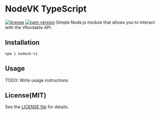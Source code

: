 # NodeVK TypeScript
[![license](https://img.shields.io/github/license/Wolf-Team/NodeVK-TypeScript?logo=github&style=flat-square)](https://github.com/Wolf-Team/NodeVK-TypeScript)
[![npm version](https://img.shields.io/npm/v/nodevk-ts?style=flat-square)](https://www.npmjs.com/package/nodevk-ts)
Simple Node.js module that allows you to interact with the VKontakte API.
## Installation
```
npm i nodevk-ts
```
## Usage
TODO: Write usage instructions
## License(MIT)
See the [LICENSE file](https://github.com/Wolf-Team/NodeVK-TypeScript/blob/main/LICENSE) for details.
